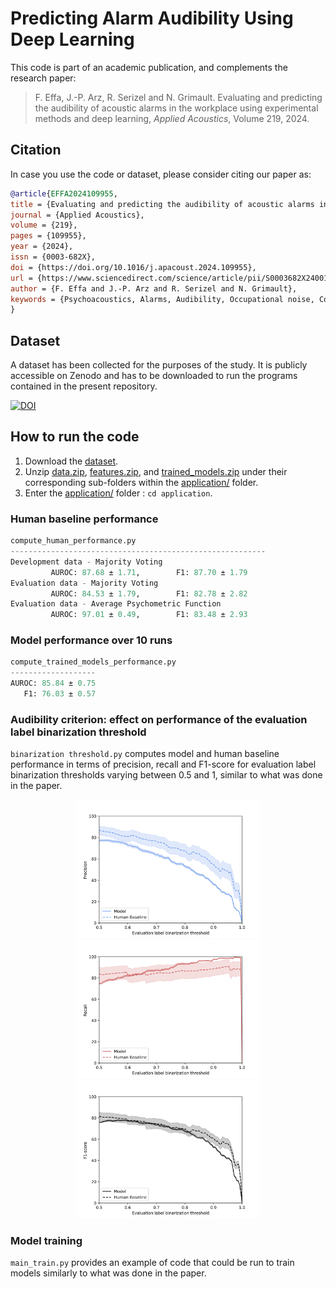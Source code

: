 # Predicting Alarm Audibility Using Deep Learning

This code is part of an academic publication, and complements the research paper:
> F. Effa, J.-P. Arz, R. Serizel and N. Grimault. Evaluating and predicting the audibility of acoustic alarms in the workplace using experimental methods and deep learning, *Applied Acoustics*, Volume 219, 2024.

## Citation
In case you use the code or dataset, please consider citing our paper as:
```bibtex
@article{EFFA2024109955,
title = {Evaluating and predicting the audibility of acoustic alarms in the workplace using experimental methods and deep learning},
journal = {Applied Acoustics},
volume = {219},
pages = {109955},
year = {2024},
issn = {0003-682X},
doi = {https://doi.org/10.1016/j.apacoust.2024.109955},
url = {https://www.sciencedirect.com/science/article/pii/S0003682X24001063},
author = {F. Effa and J.-P. Arz and R. Serizel and N. Grimault},
keywords = {Psychoacoustics, Alarms, Audibility, Occupational noise, Convolutional Neural Network, Dataset},
}

```

## Dataset
A dataset has been collected for the purposes of the study. It is publicly accessible on Zenodo and has to be downloaded to run the programs contained in the present repository.
&nbsp;

[![DOI](https://zenodo.org/badge/DOI/10.5281/zenodo.11353196.svg)](https://doi.org/10.5281/zenodo.11353196)

## How to run the code
1) Download the [dataset](https://doi.org/10.5281/zenodo.8417086).
2) Unzip [data.zip](https://zenodo.org/records/11353196/files/data.zip?download=1), [features.zip](https://zenodo.org/records/11353196/files/features.zip?download=1), and [trained_models.zip](https://zenodo.org/records/11353196/files/trained_models.zip?download=1) under their corresponding sub-folders within the [application/](./application) folder.
3) Enter the [application/](./application) folder : `cd application`.

### Human baseline performance
```python
compute_human_performance.py
---------------------------------------------------------
Development data - Majority Voting
	     AUROC: 87.68 ± 1.71,     	 F1: 87.70 ± 1.79
Evaluation data - Majority Voting
	     AUROC: 84.53 ± 1.79,     	 F1: 82.78 ± 2.82
Evaluation data - Average Psychometric Function
	     AUROC: 97.01 ± 0.49,     	 F1: 83.48 ± 2.93
```
### Model performance over 10 runs
```python
compute_trained_models_performance.py
-------------------
AUROC: 85.84 ± 0.75
   F1: 76.03 ± 0.57
```

### Audibility criterion: effect on performance of the evaluation label binarization threshold
`binarization threshold.py` computes model and human baseline performance in terms of precision, recall and F1-score for evaluation label binarization thresholds varying
between 0.5 and 1, similar to what was done in the paper. 

<p align="center">
	<img src="./figures/binarization_threshold_precision.png" alt="Precision" width="295"/><img src="./figures/binarization_threshold_recall.png" alt="Recall" width="295"/><img 				src="./figures/binarization_threshold_f1.png" alt="F1-score" width="295"/>
</p>

### Model training
`main_train.py` provides an example of code that could be run to train models similarly to what was done in the paper.
